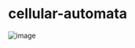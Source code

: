 # cellular-automata

![image](https://github.com/gnlow-learn/cellular-automata/assets/27040628/c38f87dd-b43a-4fb0-8284-0fc8ee4b1e7a)
